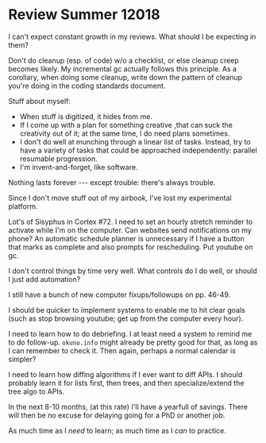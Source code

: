 # Review Summer 12018

I can't expect constant growth in my reviews. What should I be expecting in them?

Don't do cleanup (esp. of code) w/o a checklist, or else cleanup creep becomes likely.
My incremental gc actually follows this principle.
As a corollary, when doing some cleanup, write down the pattern of cleanup you're doing in the coding standards document.


Stuff about myself:
  * When stuff is digitized, it hides from me.
  * If I come up with a plan for something creative ,that can suck the creativity out of it; at the same time, I do need plans sometimes.
  * I don't do well at munching through a linear list of tasks. Instead, try to have a variety of tasks that could be approached independently: parallel resumable progression.
  * I'm invent-and-forget, like software.

Nothing lasts forever --- except trouble: there's always trouble.

Since I don't move stuff out of my airbook, I've lost my experimental platform.

Lot's of Sisyphus in Cortex #72.
I need to set an hourly stretch reminder to activate while I'm on the computer.
Can websites send notifications on my phone?
An automatic schedule planner is unnecessary if I have a button that marks as complete and also prompts for rescheduling.
Put youtube on gc.

I don't control things by time very well. What controls do I do well, or should I just add automation?

I still have a bunch of new computer fixups/followups on pp. 46-49.

I should be quicker to implement systems to enable me to hit clear goals (such as stop browsing youtube; get up from the computer every hour).

I need to learn how to do debriefing.
I at least need a system to remind me to do follow-up.
`okuno.info` might already be pretty good for that, as long as I can remember to check it.
Then again, perhaps a normal calendar is simpler?

I need to learn how diffing algorithms if I ever want to diff APIs.
I should probably learn it for lists first, then trees, and then specialize/extend the tree algo to APIs.

In the next 8-10 months, (at this rate) I'll have a yearfull of savings.
There will then be no excuse for delaying going for a PhD or another job.

As much time as I _need_ to learn; as much time as I _can_ to practice.
